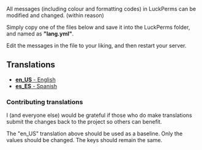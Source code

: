 All messages (including colour and formatting codes) in LuckPerms can be modified and changed. (within reason)

Simply copy one of the files below and save it into the LuckPerms folder, and named as **"lang.yml"**.

Edit the messages in the file to your liking, and then restart your server.


## Translations
* [**en_US** - English](https://github.com/lucko/LuckPerms/blob/master/.locale/en_US.yml)
* [**es_ES** - Spanish](https://github.com/lucko/LuckPerms/blob/master/.locale/es_ES.yml)


### Contributing translations
I (and everyone else) would be grateful if those who do make translations submit the changes back to the project so others can benefit.

The "en_US" translation above should be used as a baseline. Only the values should be changed. The keys should remain the same.